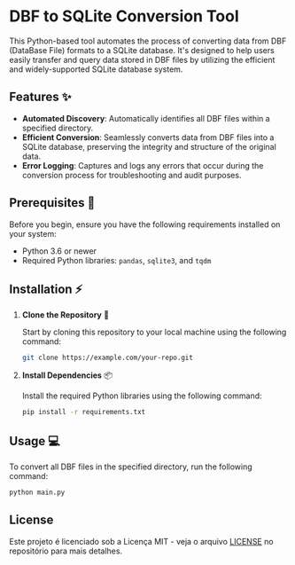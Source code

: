 # DBF to SQLite Conversion Tool

This Python-based tool automates the process of converting data from DBF (DataBase File) formats to a SQLite database. It's designed to help users easily transfer and query data stored in DBF files by utilizing the efficient and widely-supported SQLite database system.

## Features :sparkles:

- **Automated Discovery**: Automatically identifies all DBF files within a specified directory.
- **Efficient Conversion**: Seamlessly converts data from DBF files into a SQLite database, preserving the integrity and structure of the original data.
- **Error Logging**: Captures and logs any errors that occur during the conversion process for troubleshooting and audit purposes.

## Prerequisites :rocket:

Before you begin, ensure you have the following requirements installed on your system:

- Python 3.6 or newer
- Required Python libraries: `pandas`, `sqlite3`, and `tqdm`

## Installation :zap:

1. **Clone the Repository** :floppy_disk:

   Start by cloning this repository to your local machine using the following command:

    ```bash
    git clone https://example.com/your-repo.git
    ```

2. **Install Dependencies** :package:

   Install the required Python libraries using the following command:

    ```bash
    pip install -r requirements.txt
    ```

## Usage :computer:

To convert all DBF files in the specified directory, run the following command:

```bash
python main.py
```

## License

Este projeto é licenciado sob a Licença MIT - veja o arquivo [LICENSE](LICENSE) no repositório para mais detalhes.
